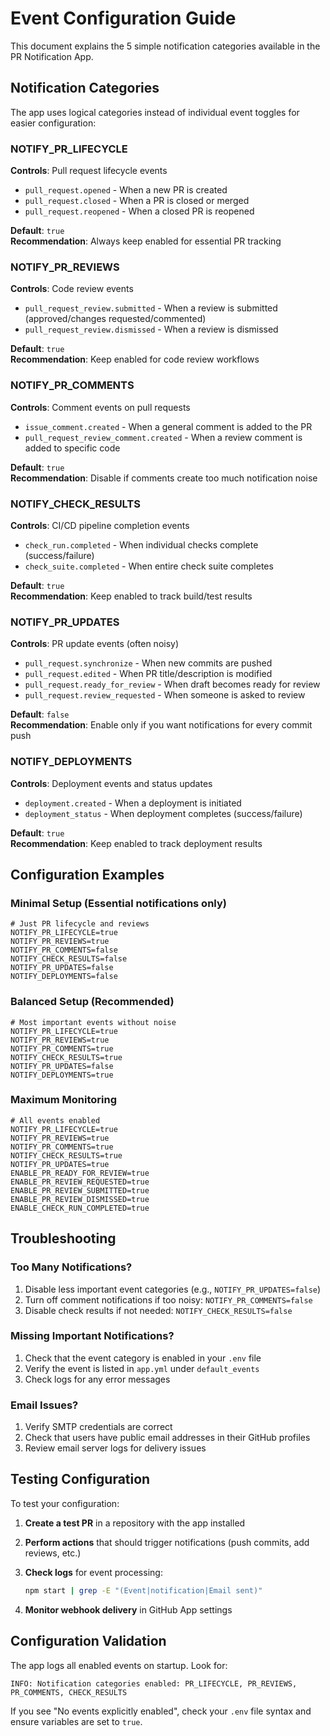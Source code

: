 # Event Configuration Guide

This document explains the 5 simple notification categories available in the PR Notification App.

## Notification Categories

The app uses logical categories instead of individual event toggles for easier configuration:

### NOTIFY_PR_LIFECYCLE
**Controls**: Pull request lifecycle events
- `pull_request.opened` - When a new PR is created
- `pull_request.closed` - When a PR is closed or merged  
- `pull_request.reopened` - When a closed PR is reopened

**Default**: `true`  
**Recommendation**: Always keep enabled for essential PR tracking

### NOTIFY_PR_REVIEWS
**Controls**: Code review events
- `pull_request_review.submitted` - When a review is submitted (approved/changes requested/commented)
- `pull_request_review.dismissed` - When a review is dismissed

**Default**: `true`  
**Recommendation**: Keep enabled for code review workflows

### NOTIFY_PR_COMMENTS
**Controls**: Comment events on pull requests
- `issue_comment.created` - When a general comment is added to the PR
- `pull_request_review_comment.created` - When a review comment is added to specific code

**Default**: `true`  
**Recommendation**: Disable if comments create too much notification noise

### NOTIFY_CHECK_RESULTS
**Controls**: CI/CD pipeline completion events
- `check_run.completed` - When individual checks complete (success/failure)
- `check_suite.completed` - When entire check suite completes

**Default**: `true`  
**Recommendation**: Keep enabled to track build/test results

### NOTIFY_PR_UPDATES  
**Controls**: PR update events (often noisy)
- `pull_request.synchronize` - When new commits are pushed
- `pull_request.edited` - When PR title/description is modified
- `pull_request.ready_for_review` - When draft becomes ready for review
- `pull_request.review_requested` - When someone is asked to review

**Default**: `false`  
**Recommendation**: Enable only if you want notifications for every commit push

### NOTIFY_DEPLOYMENTS
**Controls**: Deployment events and status updates
- `deployment.created` - When a deployment is initiated
- `deployment_status` - When deployment completes (success/failure)

**Default**: `true`  
**Recommendation**: Keep enabled to track deployment results

## Configuration Examples

### Minimal Setup (Essential notifications only)

```env
# Just PR lifecycle and reviews
NOTIFY_PR_LIFECYCLE=true
NOTIFY_PR_REVIEWS=true
NOTIFY_PR_COMMENTS=false
NOTIFY_CHECK_RESULTS=false
NOTIFY_PR_UPDATES=false
NOTIFY_DEPLOYMENTS=false
```

### Balanced Setup (Recommended)

```env
# Most important events without noise
NOTIFY_PR_LIFECYCLE=true
NOTIFY_PR_REVIEWS=true
NOTIFY_PR_COMMENTS=true
NOTIFY_CHECK_RESULTS=true
NOTIFY_PR_UPDATES=false
NOTIFY_DEPLOYMENTS=true
```

### Maximum Monitoring

```env
# All events enabled
NOTIFY_PR_LIFECYCLE=true
NOTIFY_PR_REVIEWS=true
NOTIFY_PR_COMMENTS=true
NOTIFY_CHECK_RESULTS=true
NOTIFY_PR_UPDATES=true
ENABLE_PR_READY_FOR_REVIEW=true
ENABLE_PR_REVIEW_REQUESTED=true
ENABLE_PR_REVIEW_SUBMITTED=true
ENABLE_PR_REVIEW_DISMISSED=true
ENABLE_CHECK_RUN_COMPLETED=true
```

## Troubleshooting

### Too Many Notifications?

1. Disable less important event categories (e.g., `NOTIFY_PR_UPDATES=false`)
2. Turn off comment notifications if too noisy: `NOTIFY_PR_COMMENTS=false`
3. Disable check results if not needed: `NOTIFY_CHECK_RESULTS=false`

### Missing Important Notifications?

1. Check that the event category is enabled in your `.env` file
2. Verify the event is listed in `app.yml` under `default_events`
3. Check logs for any error messages

### Email Issues?

1. Verify SMTP credentials are correct
2. Check that users have public email addresses in their GitHub profiles
3. Review email server logs for delivery issues

## Testing Configuration

To test your configuration:

1. **Create a test PR** in a repository with the app installed
2. **Perform actions** that should trigger notifications (push commits, add reviews, etc.)
3. **Check logs** for event processing:

   ```bash
   npm start | grep -E "(Event|notification|Email sent)"
   ```

4. **Monitor webhook delivery** in GitHub App settings

## Configuration Validation

The app logs all enabled events on startup. Look for:

```text
INFO: Notification categories enabled: PR_LIFECYCLE, PR_REVIEWS, PR_COMMENTS, CHECK_RESULTS
```

If you see "No events explicitly enabled", check your `.env` file syntax and ensure variables are set to `true`.